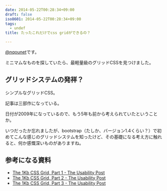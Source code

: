 ```yaml
---
date: 2014-05-22T00:28:34+09:00
draft: false
iso8601: 2014-05-22T00:28:34+09:00
tags:
  - undef
title: たったこれだけでcss gridができるの？

---
```


<p><a href="https://twitter.com/nqounet">@nqounet</a>です。</p>

<p>ミニマムなものを探していたら、最軽量級のグリッドCSSを見つけました。</p>



<h2>グリッドシステムの発祥？</h2>

<p>シンプルなグリッドCSS。</p>

<p>記事は三部作になっている。</p>

<p>日付が2009年になっているので、もう5年も前から考えられていたということか。</p>

<p>いつだったか忘れましたが、bootstrap（たしか、バージョン1.4くらい？）で初めてこんな感じのグリッドシステムを知ったけど、その基礎になる考え方に触れると、何か感慨深いものがありますね。</p>

<h2>参考になる資料</h2>

<ul>
<li><a href="http://usabilitypost.com/2009/05/29/the-1kb-css-grid-part-1/">The 1Kb CSS Grid, Part 1 - The Usability Post</a></li>
<li><a href="http://usabilitypost.com/2009/06/06/the-1kb-css-grid-part-2/">The 1Kb CSS Grid, Part 2 - The Usability Post</a></li>
<li><a href="http://usabilitypost.com/2009/06/19/the-1kb-css-grid-part-3/">The 1Kb CSS Grid, Part 3 - The Usability Post</a></li>
</ul>
    	